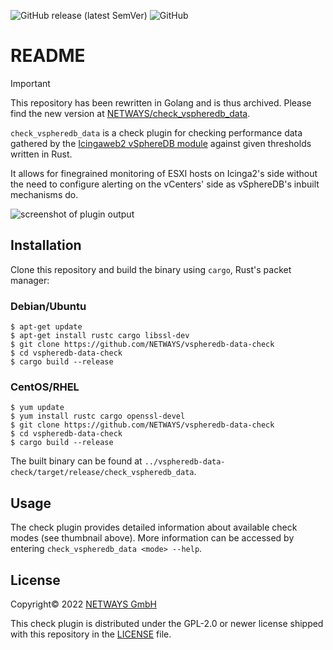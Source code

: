 ![GitHub release (latest SemVer)](https://img.shields.io/github/v/release/NETWAYS/vspheredb-data-check)
![GitHub](https://img.shields.io/github/license/NETWAYS/vspheredb-data-check)

# README

> [!IMPORTANT]
> This repository has been rewritten in Golang and is thus archived.
> Please find the new version at [NETWAYS/check_vspheredb_data](https://github.com/NETWAYS/check_vspheredb_data).

`check_vspheredb_data` is a check plugin for checking performance data gathered by the [Icingaweb2 vSphereDB module](https://github.com/icinga/icingaweb2-module-vspheredb)
against given thresholds written in Rust.

It allows for finegrained monitoring of ESXI hosts on Icinga2's side without the need to configure alerting on
the vCenters' side as vSphereDB's inbuilt mechanisms do.

![screenshot of plugin output](doc/thumbnail.png)

## Installation

Clone this repository and build the binary using `cargo`, Rust's packet manager:

### Debian/Ubuntu

```ShellSession
$ apt-get update
$ apt-get install rustc cargo libssl-dev
$ git clone https://github.com/NETWAYS/vspheredb-data-check
$ cd vspheredb-data-check
$ cargo build --release
```

### CentOS/RHEL

```ShellSession
$ yum update
$ yum install rustc cargo openssl-devel
$ git clone https://github.com/NETWAYS/vspheredb-data-check
$ cd vspheredb-data-check
$ cargo build --release
```

The built binary can be found at `../vspheredb-data-check/target/release/check_vspheredb_data`.

## Usage

The check plugin provides detailed information about available check modes (see thumbnail above). More information can be accessed by 
entering `check_vspheredb_data <mode> --help`.

## License
Copyright© 2022 [NETWAYS GmbH](mailto:info@netways.de)

This check plugin is distributed under the GPL-2.0 or newer license shipped with this repository in the [LICENSE](LICENSE) file.
